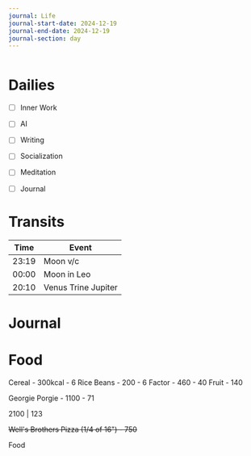 ```yaml
---
journal: Life
journal-start-date: 2024-12-19
journal-end-date: 2024-12-19
journal-section: day
---
```


```calendar-nav
```

# Dailies

- [ ] Inner Work
- [ ] AI
- [ ] Writing
- [ ] Socialization
- [ ] Meditation
- [ ] Journal


# Transits

| Time | Event |
|------|-------|
| 23:19 | Moon v/c |
| 00:00 | Moon in Leo |
| 20:10 | Venus Trine Jupiter |



# Journal

# Food
Cereal - 300kcal - 6
Rice Beans - 200 - 6
Factor - 460 - 40
Fruit - 140 

Georgie Porgie - 1100 - 71

2100 | 123

~~Well's Brothers Pizza (1/4 of 16") - 750~~


Food
